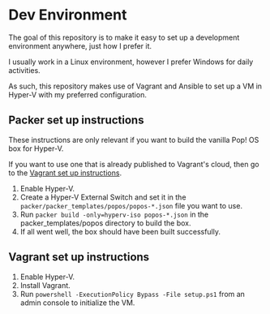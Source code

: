 # Dev Environment

The goal of this repository is to make it easy to set up a development environment anywhere, just how I prefer it.

I usually work in a Linux environment, however I prefer Windows for daily activities.

As such, this repository makes use of Vagrant and Ansible to set up a VM in Hyper-V with my preferred configuration.

## Packer set up instructions

These instructions are only relevant if you want to build the vanilla Pop! OS box for Hyper-V.

If you want to use one that is already published to Vagrant's cloud, then go to the [Vagrant set up instructions](#vagrant-set-up-instructions).


1. Enable Hyper-V.
2. Create a Hyper-V External Switch and set it in the ```packer/packer_templates/popos/popos-*.json``` file you want to use.
3. Run ```packer build -only=hyperv-iso popos-*.json``` in the packer_templates/popos directory to build the box.
4. If all went well, the box should have been built successfully.

## Vagrant set up instructions

1. Enable Hyper-V.
2. Install Vagrant.
3. Run ```powershell -ExecutionPolicy Bypass -File setup.ps1``` from an admin console to initialize the VM.


